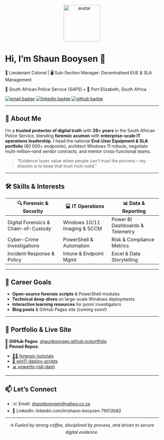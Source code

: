 
<!-- centered header with avatar -->
<p align="center">
  <img width="120" src="https://avatars.githubusercontent.com/shaunbooysen" alt="avatar" />
  <h1>Hi, I’m Shaun Booysen 👋</h1>
  <p>🔐 Lieutenant Colonel | 🖥️ Sub-Section Manager: Decentralised EUE &amp; SLA Management</p>
  <p>🚓 South African Police Service (SAPS) • 📍 Port Elizabeth, South Africa</p>
  <p>
    <a href="mailto:shaunbooysen@yahoo.co.za"><img src="https://img.shields.io/badge/Email-D14836?style=flat&logo=gmail&logoColor=white" alt="email badge"/></a>
    <a href="https://www.linkedin.com/in/shaun-booysen-79012b82"><img src="https://img.shields.io/badge/LinkedIn-0077B5?style=flat&logo=linkedin&logoColor=white" alt="linkedin badge"/></a>
    <a href="https://github.com/shaunbooysen"><img src="https://img.shields.io/badge/GitHub-181717?style=flat&logo=github&logoColor=white" alt="github badge"/></a>
  </p>
</p>

---

## 📖 About Me

I’m a **trusted protector of digital truth** with **26+ years** in the South African Police Service, blending **forensic acumen** with **enterprise-scale IT operations leadership**. I head the national **End-User Equipment & SLA portfolio** (80 000+ endpoints), architect Windows 11 rollouts, negotiate multi-million–rand vendor contracts, and mentor cross-functional teams.

> “Evidence loses value when people can’t trust the process – my mission is to keep that trust rock-solid.”  

---

## 🛠️ Skills & Interests

| 🔍 **Forensic & Security**       | 💻 **IT Operations**       | 📊 **Data & Reporting**     |
|----------------------------------|----------------------------|-----------------------------|
| Digital Forensics & Chain-of-Custody | Windows 10/11 Imaging & SCCM | Power BI Dashboards & Telemetry |
| Cyber-Crime Investigations       | PowerShell & Automation    | Risk & Compliance Metrics   |
| Incident Response & Policy       | Intune & Endpoint Mgmt     | Excel & Data Storytelling   |

---

## 🚀 Career Goals

- **Open-source forensic scripts** & PowerShell modules  
- **Technical deep-dives** on large-scale Windows deployments  
- **Interactive learning resources** for junior investigators  
- **Blog posts** & GitHub Pages site (coming soon!)  

---

## 📂 Portfolio & Live Site

🔗 **GitHub Pages**: [shaunbooysen.github.io/portfolio](https://shaunbooysen.github.io/portfolio)  
📁 **Pinned Repos:**  
- [👨‍💻 forensic-tutorials](https://github.com/shaunbooysen/forensic-tutorials)  
- [💾 win11-deploy-scripts](https://github.com/shaunbooysen/win11-deploy-scripts)  
- [📊 powerbi-risk-dash](https://github.com/shaunbooysen/powerbi-risk-dash)

---

## 📫 Let’s Connect

- ✉️ Email: shaunbooysen@yahoo.co.za  
- 🔗 LinkedIn: linkedin.com/in/shaun-booysen-79012b82  

---

<p align="center"><em>☕ Fueled by strong coffee, disciplined by process, and driven to secure digital evidence.</em></p>
